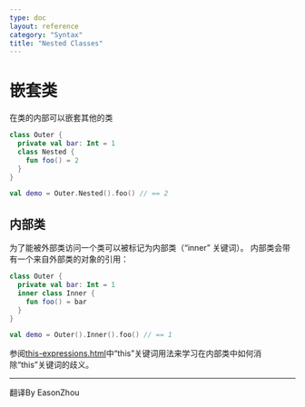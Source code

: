 ```yaml
---
type: doc
layout: reference
category: "Syntax"
title: "Nested Classes"
---
```


# 嵌套类  

在类的内部可以嵌套其他的类  

``` kotlin
class Outer {
  private val bar: Int = 1
  class Nested {
    fun foo() = 2
  }
}

val demo = Outer.Nested().foo() // == 2

```

## 内部类

为了能被外部类访问一个类可以被标记为内部类（“inner” 关键词）。
内部类会带有一个来自外部类的对象的引用：  

``` kotlin
class Outer {
  private val bar: Int = 1
  inner class Inner {
    fun foo() = bar
  }
}

val demo = Outer().Inner().foo() // == 1

```

参阅[this-expressions.html](this-expressions.html)中“this”关键词用法来学习在内部类中如何消除“this”关键词的歧义。

---

翻译By EasonZhou